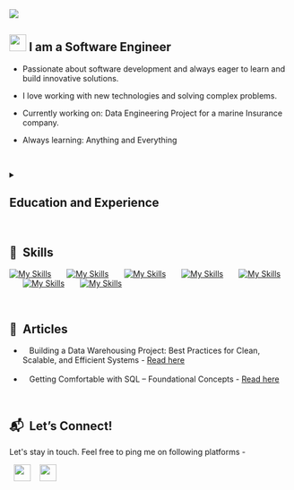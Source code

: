 <!--##  🗣️ Be kind to yourself and others
We’re all doing our best in ways the world may never see. Kindness fuels connection and creates space for growth in ourselves and in others.


![Youtube](https://img.shields.io/badge/YouTube-FF0000?style=for-the-badge&logo=youtube&logoColor=white)
![Hackerrank](https://img.shields.io/badge/-Hackerrank-2EC866?style=for-the-badge&logo=HackerRank&logoColor=white)
![Leetcode](https://img.shields.io/badge/-LeetCode-FFA116?style=for-the-badge&logo=LeetCode&logoColor=black)

-->
<img src="https://imgur.com/IUi0tZb.png"/>






## <img src="https://media.giphy.com/media/hvRJCLFzcasrR4ia7z/giphy.gif" width="30px"> I am a Software Engineer

- Passionate about software development and always eager to learn and build innovative solutions.

- I love working with new technologies and solving complex problems.

- Currently working on: Data Engineering Project for a marine Insurance company.

- Always learning: Anything and Everything

  <br/>

<details>
  <summary><h2> Education and Experience</h2></summary>

## Experience


- **Research and Innovation Engineer**\
2022 - present\
**Adrosonic** - Mumbai, India
  - Facilitated regular communication with stakeholders to gather updated project requirements and manage changes; led meetings with clear
objectives, actionable outcomes, and follow‑ups to ensure alignment and progress.
  - Developed Talend jobs for incremental data load from source systems to target systems, facilitating data synchronization and report generation.
  - Designed and implemented ETL processes using staging and landing layers for efficient daily incremental data loading.
  - Resolved production bugs, addressed efficiency issues, and implemented robust fixes to enhance system performance and reliability within
Talend. and reliability within Talend.
- **Technical Skills:** SQL, Data modeling, Data warehousing, MS SQL Server, Snowflake, MS Dynamics, Java, Git, Shell Scripting
- **Soft Skills:** Teamwork, Time Management, Communication, Presentation skills.
## Education


- **Masters' Mathematics and Computer Sc.**\
2017 - 2022\
**Birla Institute of Technology, Mesra** - Ranchi, India
  - **Maths:** Numerical Methods, Statistics & Probability, Operations Research, Optimization Techniques, Modern and Linear Algebra
  - **CS:** Operating Systems, Computer Networks, Computer System Architecture, C, Unix, Data Structures, Algorithms, Java, Database Management Systems, HTML, CSS, JavaScript


</details>

<br/>


## 🏓 &nbsp;Skills
<!--<img src="https://upload.wikimedia.org/wikipedia/commons/thumb/f/f3/Apache_Spark_logo.svg/2560px-Apache_Spark_logo.svg.png" width=80/>&nbsp;&nbsp;&nbsp;&nbsp;&nbsp;-->
[![My Skills](https://skillicons.dev/icons?i=python)](https://skillicons.dev) &nbsp;&nbsp;&nbsp;&nbsp;&nbsp;
[![My Skills](https://skillicons.dev/icons?i=mysql,mongodb)](https://skillicons.dev) &nbsp;&nbsp;&nbsp;&nbsp;&nbsp;
[![My Skills](https://skillicons.dev/icons?i=kafka,sqlite)](https://skillicons.dev) &nbsp;&nbsp;&nbsp;&nbsp;&nbsp;
[![My Skills](https://skillicons.dev/icons?i=git,kubernetes)](https://skillicons.dev) &nbsp;&nbsp;&nbsp;&nbsp;&nbsp;
[![My Skills](https://skillicons.dev/icons?i=js,ts)](https://skillicons.dev) &nbsp;&nbsp;&nbsp;&nbsp;&nbsp;
[![My Skills](https://skillicons.dev/icons?i=sass,tailwind)](https://skillicons.dev) &nbsp;&nbsp;&nbsp;&nbsp;&nbsp;
[![My Skills](https://skillicons.dev/icons?i=vscode)](https://skillicons.dev) &nbsp;&nbsp;&nbsp;&nbsp;&nbsp;




<br/>

## 🎲  &nbsp;Articles

- &nbsp;&nbsp; Building a Data Warehousing Project: Best Practices for Clean, Scalable, and Efficient Systems - [Read here](https://www.linkedin.com/pulse/building-data-warehousing-project-best-practices-clean-nilesh-hazra-rpfaf)<br><br>
- &nbsp;&nbsp; Getting Comfortable with SQL – Foundational Concepts - [Read here](https://www.linkedin.com/posts/nileshhazra_just-published-a-new-article-getting-activity-7319744171542503424-OwQJ?utm_source=share&utm_medium=member_desktop&rcm=ACoAACQ59QUBQrmWA0o1mWHZTdSVImT31L5TKjI)


<!--
 ![Languages](https://github-readme-stats.vercel.app/api/top-langs/?username=nileshhazra&layout=donut-vertical&theme=default)

Here’s a quick look at the projects I have worked on : <br>
- &nbsp;&nbsp; Project 1: Exploratory Data Analysis
  - [GitHub Repo](https://..) |  [Website](https://..)  <br><br>
- &nbsp;&nbsp; Project 2: Data Warehousing
  - [GitHub Repo](https://..) |  [Website](https://..)  <br><br>
- &nbsp;&nbsp; Project 3: Data Migration
  - [GitHub Repo](https://..) |  [Website](https://..)  <br><br>
  -->





<br>

##  📬 &nbsp;Let’s Connect!

Let's stay in touch. Feel free to ping me on following platforms - 

 &nbsp;&nbsp;<a href="https://www.twitter.com/nileshhazra"><img src="https://cdn1.iconfinder.com/data/icons/social-circle-2-1/72/Twitter-256.png" width="30"/></a> 
&nbsp;&nbsp; <a href="https://www.linkedin.com/in/nileshhazra"><img src="https://cdn0.iconfinder.com/data/icons/social-circle-3/72/Linkedin-256.png" width="30"/></a> &nbsp;&nbsp;&nbsp;&nbsp;&nbsp;

 <!--![View count](https://komarev.com/ghpvc/?username=nileshhazra)

 ![Languages](https://github-readme-stats.vercel.app/api/top-langs/?username=nileshhazra&layout=compact&theme=dark)


 <a href="https://www.ko-fi.com/nileshhazra"><img src="https://storage.ko-fi.com/cdn/kofi2.png?v=3" width="150"/></a> &nbsp;&nbsp;&nbsp;&nbsp;&nbsp;


<a href="https://wa.me/7488172988"><img src="https://cdn0.iconfinder.com/data/icons/social-circle-3/72/Whatsapp-256.png" width="30"/></a> &nbsp;&nbsp;&nbsp;&nbsp;&nbsp;
  <a href="https://www.snapchat.com/add/nilesh.hazra"><img src="https://cdn0.iconfinder.com/data/icons/social-circle-3/72/Snapchat-256.png" width="30"/></a> &nbsp;&nbsp;&nbsp;&nbsp;&nbsp;-->

  

  
